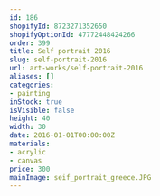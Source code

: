 ```yaml
---
id: 186
shopifyId: 8723271352650
shopifyOptionId: 47772448424266
order: 399
title: Self portrait 2016
slug: self-portrait-2016
url: art-works/self-portrait-2016
aliases: []
categories:
- painting
inStock: true
isVisible: false
height: 40
width: 30
date: 2016-01-01T00:00:00Z
materials:
- acrylic
- canvas
price: 300
mainImage: seif_portrait_greece.JPG
---
```

